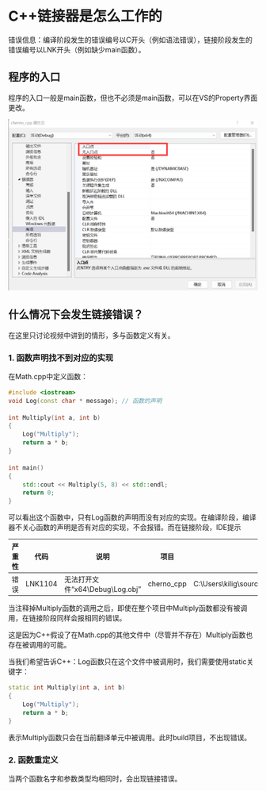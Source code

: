 # C++链接器是怎么工作的

<!--more-->
错误信息：编译阶段发生的错误编号以C开头（例如语法错误），链接阶段发生的错误编号以LNK开头（例如缺少main函数）。

## 程序的入口

程序的入口一般是main函数，但也不必须是main函数，可以在VS的Property界面更改。

<img src="https://raw.githubusercontent.com/Kiligku/images/master/QQ%E6%88%AA%E5%9B%BE20230306000002.png" style="zoom:67%;" />

## 什么情况下会发生链接错误？

在这里只讨论视频中讲到的情形，多与函数定义有关。

### 1. 函数声明找不到对应的实现

在Math.cpp中定义函数：

```C++
#include <iostream>
void Log(const char * message); // 函数的声明

int Multiply(int a, int b)
{
    Log("Multiply");
    return a * b;
}

int main()
{
    std::cout << Multiply(5, 8) << std::endl;
   	return 0;
}
```

可以看出这个函数中，只有Log函数的声明而没有对应的实现。在编译阶段，编译器不关心函数的声明是否有对应的实现，不会报错。而在链接阶段，IDE提示

| 严重性 | 代码    | 说明                            | 项目       | 文件                                                   |
| ------ | ------- | ------------------------------- | ---------- | ------------------------------------------------------ |
| 错误   | LNK1104 | 无法打开文件“x64\Debug\Log.obj” | cherno_cpp | C:\Users\kilig\source\repos\cherno_cpp\cherno_cpp\LINK |

当注释掉Multiply函数的调用之后，即使在整个项目中Multiply函数都没有被调用，在链接阶段同样会报相同的错误。

这是因为C++假设了在Math.cpp的其他文件中（尽管并不存在）Multiply函数也存在被调用的可能。

当我们希望告诉C++：Log函数只在这个文件中被调用时，我们需要使用static关键字：

```C++
static int Multiply(int a, int b)
{
    Log("Multiply");
    return a * b;
}
```

表示Multiply函数只会在当前翻译单元中被调用。此时build项目，不出现错误。

### 2. 函数重定义

当两个函数名字和参数类型均相同时，会出现链接错误。
